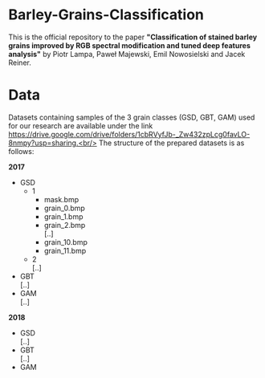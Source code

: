 # Barley-Grains-Classification

This is the official repository to the paper **"Classification of stained barley grains improved by RGB spectral modification and tuned deep features analysis"** by Piotr Lampa, Paweł Majewski, Emil Nowosielski and Jacek Reiner.

# Data

Datasets containing samples of the 3 grain classes (GSD, GBT, GAM) used for our research are available under the link https://drive.google.com/drive/folders/1cbRVyfJb-_Zw432zpLcg0favLO-8nmpy?usp=sharing.<br/>
The structure of the prepared datasets is as follows:<br/>

**2017**<br/>
* GSD<br/>
  * 1
    * mask.bmp<br/>
    * grain_0.bmp<br/>
    * grain_1.bmp<br/>
    * grain_2.bmp<br/>
    [..]<br/>
    * grain_10.bmp<br/>
    * grain_11.bmp<br/>
  * 2<br/>
  [..]
* GBT<br/>
[..]<br/>
* GAM<br/>
[..]<br/>

**2018**<br/>
* GSD<br/>
[..]<br/>
* GBT<br/>
[..]<br/>
* GAM<br/>
